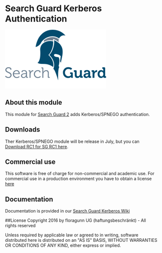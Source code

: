 # Search Guard Kerberos Authentication

![Logo](https://raw.githubusercontent.com/floragunncom/sg-assets/master/logo/sg_dlic_small.png) 

## About this module
This module for [Search Guard 2](https://github.com/floragunncom/search-guard) adds Kerberos/SPNEGO authentication.

## Downloads

Ther Kerberos/SPNEGO module will be release in July, but you can  [Download RC1 for SG RC1 here](http://oss.sonatype.org/service/local/artifact/maven/content?c=jar-with-dependencies&r=releases&g=com.floragunn&a=dlic-search-guard-auth-http-kerberos&v=2.3.3.0-rc1).

## Commercial use
This software is free of charge for non-commercial and academic use. For commercial use in a production environment you have to obtain a license [here](https://floragunn.com/searchguard/searchguard-license-support/) 

## Documentation
Documentation is provided in our [Search Guard Kerberos Wiki](https://github.com/floragunncom/search-guard-auth-http-kerberos/wiki)

##License
Copyright 2016 by floragunn UG (haftungsbeschränkt) - All rights reserved 

Unless required by applicable law or agreed to in writing, software
distributed here is distributed on an "AS IS" BASIS,
WITHOUT WARRANTIES OR CONDITIONS OF ANY KIND, either express or implied.
